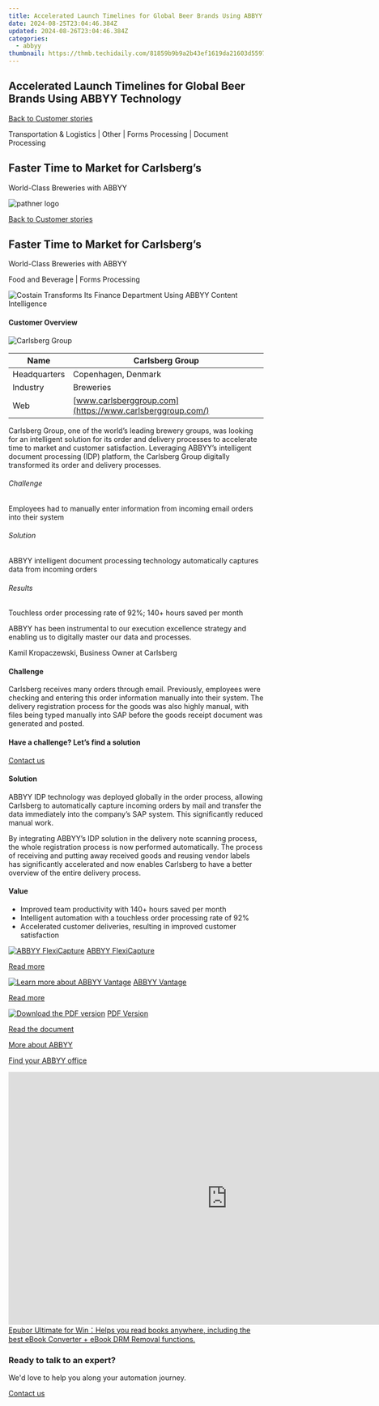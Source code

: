 ```yaml
---
title: Accelerated Launch Timelines for Global Beer Brands Using ABBYY Technology
date: 2024-08-25T23:04:46.384Z
updated: 2024-08-26T23:04:46.384Z
categories:
  - abbyy
thumbnail: https://thmb.techidaily.com/81859b9b9a2b43ef1619da21603d5597234e71b31f77131cb07f68ca56de27b2.jpg
---
```


## Accelerated Launch Timelines for Global Beer Brands Using ABBYY Technology

[Back to Customer stories](https://tools.techidaily.com/abbyy/products/)

Transportation & Logistics | Other | Forms Processing | Document Processing

## Faster Time to Market for Carlsberg’s  
World-Class Breweries with ABBYY

![pathner logo](https://content.abbyy.com/-/media/project/abbyy/abbyy/logos-white/en/182103.png?h=40&iar=0&w=120)

[Back to Customer stories](https://tools.techidaily.com/abbyy/products/)

## Faster Time to Market for Carlsberg’s  
World-Class Breweries with ABBYY

Food and Beverage | Forms Processing 

![Costain Transforms Its Finance Department Using ABBYY Content Intelligence](https://static2.abbyy.com/abbyycommedia/37639/carlsberg-case-study-intelligent-document-processing-en_tn_556x303.jpg) 

#### Customer Overview

![Carlsberg Group](https://static5.abbyy.com/abbyycommedia/36017/15064-logo-carlsberg-group.png) 

| Name         | Carlsberg Group                                           |
| ------------ | --------------------------------------------------------- |
| Headquarters | Copenhagen, Denmark                                       |
| Industry     | Breweries                                                 |
| Web          | [www.carlsberggroup.com](https://www.carlsberggroup.com/) |

Carlsberg Group, one of the world’s leading brewery groups, was looking for an intelligent solution for its order and delivery processes to accelerate time to market and customer satisfaction. Leveraging ABBYY’s intelligent document processing (IDP) platform, the Carlsberg Group digitally transformed its order and delivery processes.

###### Challenge

Employees had to manually enter information from incoming email orders into their system

###### Solution

ABBYY intelligent document processing technology automatically captures data from incoming orders

###### Results

Touchless order processing rate of 92%; 140+ hours saved per month

 ABBYY has been instrumental to our execution excellence strategy and enabling us to digitally master our data and processes.

 Kamil Kropaczewski, Business Owner at Carlsberg

#### Challenge

Carlsberg receives many orders through email. Previously, employees were checking and entering this order information manually into their system. The delivery registration process for the goods was also highly manual, with files being typed manually into SAP before the goods receipt document was generated and posted.

#### Have a challenge? Let’s find a solution  

[Contact us](https://tools.techidaily.com/abbyy/products/) 

#### Solution

ABBYY IDP technology was deployed globally in the order process, allowing Carlsberg to automatically capture incoming orders by mail and transfer the data immediately into the company’s SAP system. This significantly reduced manual work.

By integrating ABBYY’s IDP solution in the delivery note scanning process, the whole registration process is now performed automatically. The process of receiving and putting away received goods and reusing vendor labels has significantly accelerated and now enables Carlsberg to have a better overview of the entire delivery process.

#### Value

   * Improved team productivity with 140+ hours saved per month
   * Intelligent automation with a touchless order processing rate of 92%
   * Accelerated customer deliveries, resulting in improved customer satisfaction

[![ABBYY FlexiCapture](https://static2.abbyy.com/abbyycommedia/21380/4-flexicapture.jpg)](https://tools.techidaily.com/abbyy/products/) [ABBYY FlexiCapture](https://tools.techidaily.com/abbyy/products/) 

[Read more](https://tools.techidaily.com/abbyy/products/) 

[![Learn more about ABBYY Vantage](https://static2.abbyy.com/abbyycommedia/24337/mailroom_automation_360x162.jpg)](https://tools.techidaily.com/abbyy/products/) [ABBYY Vantage](https://tools.techidaily.com/abbyy/products/) 

[Read more](https://tools.techidaily.com/abbyy/products/) 

[![Download the PDF version](https://static2.abbyy.com/abbyycommedia/37647/carlsberg-case-study-intelligent-document-processing-en_tn_360x162.jpg)](https://static5.abbyy.com/abbyycommedia/37584/carlsberg-case-study-intelligent-document-processing-en.pdf "PDF Version") [PDF Version](https://static5.abbyy.com/abbyycommedia/37584/carlsberg-case-study-intelligent-document-processing-en.pdf "PDF Version") 

[Read the document](https://static5.abbyy.com/abbyycommedia/37584/carlsberg-case-study-intelligent-document-processing-en.pdf "PDF Version") 

[More about ABBYY](https://tools.techidaily.com/abbyy/products/) 

[Find your ABBYY office](https://tools.techidaily.com/abbyy/products/) 

<!-- affiliate ads begin -->
<a href="https://secure.2checkout.com/order/checkout.php?PRODS=4599951&QTY=1&AFFILIATE=108875&CART=1"><iframe width="864" height="500" src="https://www.youtube.com/embed/jVnfr5HudQw" title="The Latest and Easiest Solution to Remove Kindle DRM on Windows (without Degrading)" frameborder="0" allow="accelerometer; autoplay; clipboard-write; encrypted-media; gyroscope; picture-in-picture; web-share" referrerpolicy="strict-origin-when-cross-origin" allowfullscreen></iframe>
Epubor Ultimate for Win：Helps you read books anywhere, including the best eBook Converter + eBook DRM Removal functions.</a>
<!-- affiliate ads end -->
### Ready to talk to an expert?

We'd love to help you along your automation journey.

[Contact us](https://tools.techidaily.com/abbyy/products/)

<ins class="adsbygoogle"
     style="display:block"
     data-ad-format="autorelaxed"
     data-ad-client="ca-pub-7571918770474297"
     data-ad-slot="1223367746"></ins>



<ins class="adsbygoogle"
     style="display:block"
     data-ad-client="ca-pub-7571918770474297"
     data-ad-slot="8358498916"
     data-ad-format="auto"
     data-full-width-responsive="true"></ins>


